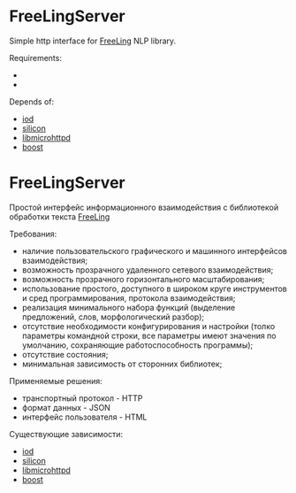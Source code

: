# FreeLingServer
Simple http interface for [FreeLing](https://github.com/TALP-UPC/FreeLing) NLP library.

Requirements:

*
*


Depends of:

* [iod](https://github.com/matt-42/iod)
* [silicon](https://github.com/matt-42/silicon)
* [libmicrohttpd](http://www.gnu.org/software/libmicrohttpd/)
* [boost]()







# FreeLingServer


Простой интерфейс информационного взаимодействия с библиотекой обработки текста 
[FreeLing](https://github.com/TALP-UPC/FreeLing)

Требования:

* наличие пользовательского графического и машинного интерфейсов взаимодействия;
* возможность прозрачного удаленного сетевого взаимодействия;
* возможность прозрачного горизонтального масштабирования;
* использование простого, доступного в широком круге инструментов и сред программирования, протокола взаимодействия;
* реализация минимального набора функций (выделение предложений, слов, морфологический разбор);
* отсутствие необходимости конфигурирования и настройки (толко параметры командной строки, все параметры имеют значения по умолчанию, сохраняющие работоспособность программы);
* отсутствие состояния;
* минимальная зависимость от сторонних библиотек;

Применяемые решения: 

* транспортный протокол - HTTP
* формат данных - JSON
* интерфейс пользователя - HTML


Существующие зависимости:

* [iod](https://github.com/matt-42/iod)
* [silicon](https://github.com/matt-42/silicon)
* [libmicrohttpd](http://www.gnu.org/software/libmicrohttpd/)
* [boost]()

